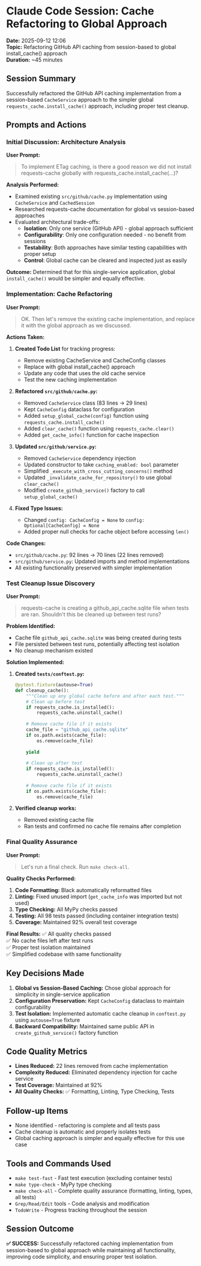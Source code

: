 # Claude Code Session: Cache Refactoring to Global Approach

**Date:** 2025-09-12 12:06  
**Topic:** Refactoring GitHub API caching from session-based to global install_cache() approach  
**Duration:** ~45 minutes

## Session Summary

Successfully refactored the GitHub API caching implementation from a session-based `CacheService` approach to the simpler global `requests_cache.install_cache()` approach, including proper test cleanup.

## Prompts and Actions

### Initial Discussion: Architecture Analysis

**User Prompt:** 
> To implement ETag caching, is there a good reason we did not install requests-cache globally with requests_cache.install_cache(...)?

**Analysis Performed:**
- Examined existing `src/github/cache.py` implementation using `CacheService` and `CachedSession`
- Researched requests-cache documentation for global vs session-based approaches
- Evaluated architectural trade-offs:
  - **Isolation**: Only one service (GitHub API) - global approach sufficient
  - **Configurability**: Only one configuration needed - no benefit from sessions
  - **Testability**: Both approaches have similar testing capabilities with proper setup
  - **Control**: Global cache can be cleared and inspected just as easily

**Outcome:** Determined that for this single-service application, global `install_cache()` would be simpler and equally effective.

### Implementation: Cache Refactoring

**User Prompt:**
> OK. Then let's remove the existing cache implementation, and replace it with the global approach as we discussed.

**Actions Taken:**

1. **Created Todo List** for tracking progress:
   - Remove existing CacheService and CacheConfig classes
   - Replace with global install_cache() approach  
   - Update any code that uses the old cache service
   - Test the new caching implementation

2. **Refactored `src/github/cache.py`:**
   - Removed `CacheService` class (83 lines → 29 lines)
   - Kept `CacheConfig` dataclass for configuration
   - Added `setup_global_cache(config)` function using `requests_cache.install_cache()`
   - Added `clear_cache()` function using `requests_cache.clear()`
   - Added `get_cache_info()` function for cache inspection

3. **Updated `src/github/service.py`:**
   - Removed `CacheService` dependency injection
   - Updated constructor to take `caching_enabled: bool` parameter
   - Simplified `_execute_with_cross_cutting_concerns()` method
   - Updated `_invalidate_cache_for_repository()` to use global `clear_cache()`
   - Modified `create_github_service()` factory to call `setup_global_cache()`

4. **Fixed Type Issues:**
   - Changed `config: CacheConfig = None` to `config: Optional[CacheConfig] = None`
   - Added proper null checks for cache object before accessing `len()`

**Code Changes:**
- `src/github/cache.py`: 92 lines → 70 lines (22 lines removed)
- `src/github/service.py`: Updated imports and method implementations
- All existing functionality preserved with simpler implementation

### Test Cleanup Issue Discovery

**User Prompt:**
> requests-cache is creating a github_api_cache.sqlite file when tests are ran. Shouldn't this be cleaned up between test runs?

**Problem Identified:**
- Cache file `github_api_cache.sqlite` was being created during tests
- File persisted between test runs, potentially affecting test isolation
- No cleanup mechanism existed

**Solution Implemented:**

1. **Created `tests/conftest.py`:**
   ```python
   @pytest.fixture(autouse=True)
   def cleanup_cache():
       """Clean up any global cache before and after each test."""
       # Clean up before test
       if requests_cache.is_installed():
           requests_cache.uninstall_cache()
       
       # Remove cache file if it exists
       cache_file = "github_api_cache.sqlite"
       if os.path.exists(cache_file):
           os.remove(cache_file)
       
       yield
       
       # Clean up after test
       if requests_cache.is_installed():
           requests_cache.uninstall_cache()
       
       # Remove cache file if it exists
       if os.path.exists(cache_file):
           os.remove(cache_file)
   ```

2. **Verified cleanup works:**
   - Removed existing cache file
   - Ran tests and confirmed no cache file remains after completion

### Final Quality Assurance

**User Prompt:**
> Let's run a final check. Run `make check-all`.

**Quality Checks Performed:**
1. **Code Formatting:** Black automatically reformatted files
2. **Linting:** Fixed unused import (`get_cache_info` was imported but not used)
3. **Type Checking:** All MyPy checks passed
4. **Testing:** All 98 tests passed (including container integration tests)
5. **Coverage:** Maintained 92% overall test coverage

**Final Results:**
✅ All quality checks passed  
✅ No cache files left after test runs  
✅ Proper test isolation maintained  
✅ Simplified codebase with same functionality  

## Key Decisions Made

1. **Global vs Session-Based Caching:** Chose global approach for simplicity in single-service application
2. **Configuration Preservation:** Kept `CacheConfig` dataclass to maintain configurability
3. **Test Isolation:** Implemented automatic cache cleanup in `conftest.py` using `autouse=True` fixture
4. **Backward Compatibility:** Maintained same public API in `create_github_service()` factory function

## Code Quality Metrics

- **Lines Reduced:** 22 lines removed from cache implementation
- **Complexity Reduced:** Eliminated dependency injection for cache service  
- **Test Coverage:** Maintained at 92%
- **All Quality Checks:** ✅ Formatting, Linting, Type Checking, Tests

## Follow-up Items

- None identified - refactoring is complete and all tests pass
- Cache cleanup is automatic and properly isolates tests
- Global caching approach is simpler and equally effective for this use case

## Tools and Commands Used

- `make test-fast` - Fast test execution (excluding container tests)
- `make type-check` - MyPy type checking
- `make check-all` - Complete quality assurance (formatting, linting, types, all tests)
- `Grep/Read/Edit` tools - Code analysis and modification
- `TodoWrite` - Progress tracking throughout the session

## Session Outcome

**✅ SUCCESS:** Successfully refactored caching implementation from session-based to global approach while maintaining all functionality, improving code simplicity, and ensuring proper test isolation.